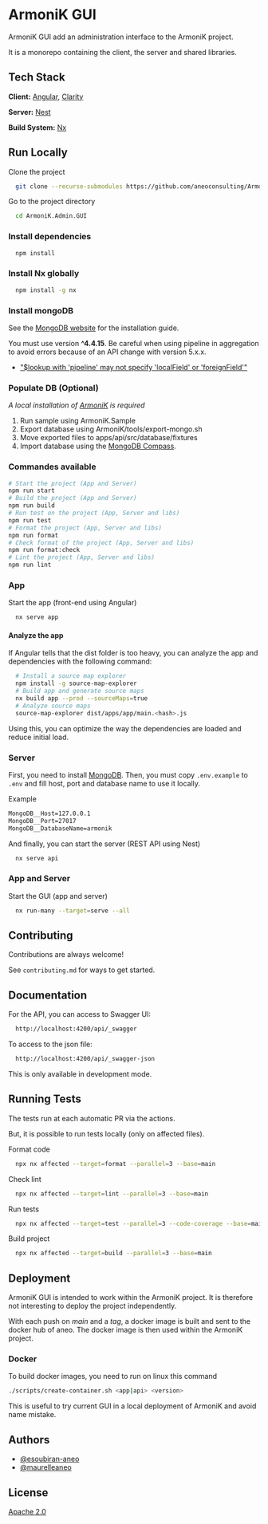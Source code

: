 # ArmoniK GUI

ArmoniK GUI add an administration interface to the ArmoniK project.

It is a monorepo containing the client, the server and shared libraries.

## Tech Stack

**Client:** [Angular](https://angular.io), [Clarity](https://clarity.design/)

**Server:** [Nest](https://nestjs.com)

**Build System:** [Nx](https://nx.dev/)

## Run Locally

Clone the project

```bash
  git clone --recurse-submodules https://github.com/aneoconsulting/ArmoniK.Admin.GUI
```

Go to the project directory

```bash
  cd ArmoniK.Admin.GUI
```

### Install dependencies

```bash
  npm install
```

### Install Nx globally

```bash
  npm install -g nx
```

### Install mongoDB

See the [MongoDB website](https://www.mongodb.com/docs/manual/installation/) for the installation guide.

You must use version **^4.4.15**. Be careful when using pipeline in aggregation to avoid errors because of an API change with version 5.x.x.

- ["$lookup with 'pipeline' may not specify 'localField' or 'foreignField'"](https://stackoverflow.com/questions/66748716/lookup-with-pipeline-may-not-specify-localfield-or-foreignfield)

### Populate DB (Optional)

_A local installation of [ArmoniK](https://github.com/aneoconsulting/ArmoniK) is required_

1. Run sample using ArmoniK.Sample
2. Export database using ArmoniK/tools/export-mongo.sh
3. Move exported files to apps/api/src/database/fixtures
4. Import database using the [MongoDB Compass](https://www.mongodb.com/docs/compass/master/install/).

### Commandes available

```sh
# Start the project (App and Server)
npm run start
# Build the project (App and Server)
npm run build
# Run test on the project (App, Server and libs)
npm run test
# Format the project (App, Server and libs)
npm run format
# Check format of the project (App, Server and libs)
npm run format:check
# Lint the project (App, Server and libs)
npm run lint
```

### App

Start the app (front-end using Angular)

```bash
  nx serve app
```

#### Analyze the app

If Angular tells that the dist folder is too heavy, you can analyze the app and dependencies with the following command:

```bash
  # Install a source map explorer
  npm install -g source-map-explorer
  # Build app and generate source maps
  nx build app --prod --sourceMaps=true
  # Analyze source maps
  source-map-explorer dist/apps/app/main.<hash>.js
```

Using this, you can optimize the way the dependencies are loaded and reduce initial load.

### Server

First, you need to install [MongoDB](https://www.mongodb.com/docs/manual/installation/).
Then, you must copy `.env.example` to `.env` and fill host, port and database name to use it locally.

Example

```txt
MongoDB__Host=127.0.0.1
MongoDB__Port=27017
MongoDB__DatabaseName=armonik
```

And finally, you can start the server (REST API using Nest)

```bash
  nx serve api
```

### App and Server

Start the GUI (app and server)

```bash
  nx run-many --target=serve --all
```

## Contributing

Contributions are always welcome!

See `contributing.md` for ways to get started.

## Documentation

For the API, you can access to Swagger UI:

```bash
  http://localhost:4200/api/_swagger
```

To access to the json file:

```bash
  http://localhost:4200/api/_swagger-json
```

This is only available in development mode.

## Running Tests

The tests run at each automatic PR via the actions.

But, it is possible to run tests locally (only on affected files).

Format code

```bash
  npx nx affected --target=format --parallel=3 --base=main
```

Check lint

```bash
  npx nx affected --target=lint --parallel=3 --base=main
```

Run tests

```bash
  npx nx affected --target=test --parallel=3 --code-coverage --base=main
```

Build project

```bash
  npx nx affected --target=build --parallel=3 --base=main
```

## Deployment

ArmoniK GUI is intended to work within the ArmoniK project. It is therefore not interesting to deploy the project independently.

With each push on _main_ and a _tag_, a docker image is built and sent to the docker hub of aneo. The docker image is then used within the ArmoniK project.

### Docker

To build docker images, you need to run on linux this command

```sh
./scripts/create-container.sh <app|api> <version>
```

This is useful to try current GUI in a local deployment of ArmoniK and avoid name mistake.

<!-- ## Create a release

In order to be able to release quickly, some tasks are automated.
To create a release, you need to:

1. Create a release (starting with a 'v' and following [Semver](https://semver.org), e.g.: v2.4.5) using GitHub
2. Publish the release
3. Wait for actions to finish -->

## Authors

- [@esoubiran-aneo](https://github.com/esoubiran-aneo)
- [@maurelleaneo](https://github.com/maurelleaneo)

## License

[Apache 2.0](https://choosealicense.com/licenses/apache/)
